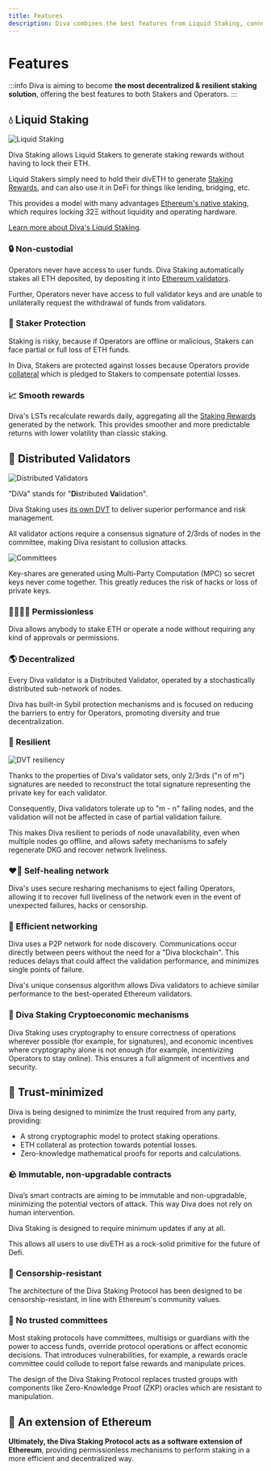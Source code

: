 ```yaml
---
title: Features
description: Diva combines the best features from Liquid Staking, connecting them to economic guarantees and decentralization features focused on resiliency.
---
```


# Features

:::info
Diva is aiming to become **the most decentralized & resilient staking solution**, offering the best features to both Stakers and Operators.
:::


## 💧 Liquid Staking

<div style={{textAlign: 'center'}}>

![Liquid Staking](img/liquid-staking.png)
</div>

Diva Staking allows Liquid Stakers to generate staking rewards without having to lock their ETH.

Liquid Stakers simply need to hold their divETH to generate [Staking Rewards](staking-rewards), and can also use it in DeFi for things like lending, bridging, etc.

This provides a model with many advantages [Ethereum's native staking](solo-staking), which requires locking 32Ξ without liquidity and operating hardware.

[Learn more about Diva's Liquid Staking](lst).

### 🔒 Non-custodial

Operators never have access to user funds. Diva Staking automatically stakes all ETH deposited, by depositing it into [Ethereum validators](glossary#validator).

Further, Operators never have access to full validator keys and are unable to unilaterally request the withdrawal of funds from validators.

### 🤝 Staker Protection

Staking is risky, because if Operators are offline or malicious, Stakers can face partial or full loss of ETH funds.

In Diva, Stakers are protected against losses because Operators provide [collateral](glossary#collateral) which is pledged to Stakers to compensate potential losses.

### 📈 Smooth rewards

Diva's LSTs recalculate rewards daily, aggregating all the [Staking Rewards](staking-rewards) generated by the network. This provides smoother and more predictable returns with lower volatility than classic staking.

## 💠 Distributed Validators

<div style={{textAlign: 'center'}}>

![Distributed Validators](img/distributed-validators.png)
</div>


"DiVa" stands for "**Di**stributed **Va**lidation".

Diva Staking uses [its own DVT](dvt) to deliver superior performance and risk management. 

All validator actions require a consensus signature of 2/3rds of nodes in the committee, making Diva resistant to collusion attacks.

<div style={{textAlign: 'center'}}>

![Committees](img/committees.png)
</div>

Key-shares are generated using Multi-Party Computation (MPC) so secret keys never come together. This greatly reduces the risk of hacks or loss of private keys.

### 👨‍👩‍👧‍👦 Permissionless 

Diva allows anybody to stake ETH or operate a node without requiring any kind of approvals or permissions.

### 🌎 Decentralized

Every Diva validator is a Distributed Validator, operated by a stochastically distributed sub-network of nodes.

Diva has built-in Sybil protection mechanisms and is focused on reducing the barriers to entry for Operators, promoting diversity and true decentralization.

### 🌳 Resilient

<div style={{textAlign: 'center'}}>

![DVT resiliency](img/dvt-resiliency.png)
</div>


Thanks to the properties of Diva's validator sets, only 2/3rds ("n of m") signatures are needed to reconstruct the total signature representing the private key for each validator.

Consequently, Diva validators tolerate up to "m - n" failing nodes, and the validation will not be affected in case of partial validation failure.

This makes Diva resilient to periods of node unavailability, even when multiple nodes go offline, and allows safety mechanisms to safely regenerate DKG and recover network liveliness.

### ❤️‍🔥 Self-healing network

Diva's uses secure resharing mechanisms to eject failing Operators, allowing it to recover full liveliness of the network even in the event of unexpected failures, hacks or censorship.

### 🚅 Efficient networking

Diva uses a P2P network for node discovery. Communications occur directly between peers without the need for a "Diva blockchain". This reduces delays that could affect the validation performance, and minimizes single points of failure.

Diva's unique consensus algorithm allows Diva validators to achieve similar performance to the best-operated Ethereum validators.

### 🔢 Diva Staking Cryptoeconomic mechanisms

Diva Staking uses cryptography to ensure correctness of operations wherever possible (for example, for signatures), and economic incentives where cryptography alone is not enough (for example, incentivizing Operators to stay online). This ensures a full alignment of incentives and security.


## 👀 Trust-minimized

Diva is being designed to minimize the trust required from any party, providing:

- A strong cryptographic model to protect staking operations.
- ETH collateral as protection towards potential losses.
- Zero-knowledge mathematical proofs for reports and calculations.

### 🪨 Immutable, non-upgradable contracts

Diva’s smart contracts are aiming to be immutable and non-upgradable, minimizing the potential vectors of attack. This way Diva does not rely on human intervention.

Diva Staking is designed to require minimum updates if any at all.

This allows all users to use divETH as a rock-solid primitive for the future of Defi.

### 💬 Censorship-resistant

The architecture of the Diva Staking Protocol has been designed to be censorship-resistant, in line with Ethereum's community values.

### 🛂 No trusted committees

Most staking protocols have committees, multisigs or guardians with the power to access funds, override protocol operations or affect economic decisions. That introduces vulnerabilities, for example, a rewards oracle committee could collude to report false rewards and manipulate prices.

The design of the Diva Staking Protocol replaces trusted groups with components like Zero-Knowledge Proof (ZKP) oracles which are resistant to manipulation.

## 💠 An extension of Ethereum

**Ultimately, the Diva Staking Protocol acts as a software extension of Ethereum**, providing permissionless mechanisms to perform staking in a more efficient and decentralized way.
